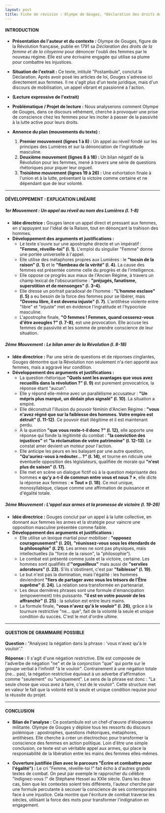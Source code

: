 ```yaml
---
layout: post
title: Fiche de révision : Olympe de Gouges, *Déclaration des droits de la femme et de la citoyenne* (1791) - Postambule
---
```


#### **INTRODUCTION**

*   **Présentation de l'auteur et du contexte :** Olympe de Gouges, figure de la Révolution française, publie en 1791 sa *Déclaration des droits de la femme et de la citoyenne* pour dénoncer l'oubli des femmes par le nouveau régime. Elle est une écrivaine engagée qui utilise sa plume pour combattre les injustices.

*   **Situation de l'extrait :** Ce texte, intitulé "Postambule", conclut la Déclaration. Après avoir posé les articles de loi, Gouges s'adresse ici directement aux femmes. Il ne s'agit plus d'un texte juridique, mais d'un discours de mobilisation, un appel vibrant et passionné à l'action.

*   **(Lecture expressive de l'extrait)**

*   **Problématique / Projet de lecture :** Nous analyserons comment Olympe de Gouges, dans ce discours véhément, cherche à provoquer une prise de conscience chez les femmes pour les inciter à passer de la passivité à la lutte active pour leurs droits.

*   **Annonce du plan (mouvements du texte) :**
    1.  **Premier mouvement (lignes 1 à 8) :** Un appel au réveil fondé sur les principes des Lumières et sur la dénonciation de l'ingratitude masculine.
    2.  **Deuxième mouvement (lignes 8 à 18) :** Un bilan négatif de la Révolution pour les femmes, mené à travers une série de questions rhétoriques pour piquer leur orgueil.
    3.  **Troisième mouvement (lignes 19 à 26) :** Une exhortation finale à l'union et à la lutte, présentant la victoire comme certaine et ne dépendant que de leur volonté.

---

#### **DÉVELOPPEMENT : EXPLICATION LINÉAIRE**

##### **1er Mouvement : Un appel au réveil au nom des Lumières (l. 1-8)**

*   **Idée directrice :** Gouges lance un appel direct et pressant aux femmes, en s'appuyant sur l'idéal de la Raison, tout en dénonçant la trahison des hommes.
*   **Développement des arguments et justifications :**
    *   Le texte s'ouvre sur une apostrophe directe et un impératif : **"Femme, réveille-toi" (l. 1)**. L'emploi du singulier "Femme" donne une portée universelle à l'appel.
    *   Elle utilise des métaphores propres aux Lumières : le **"tocsin de la raison" (l. 1)** et le **"flambeau de la vérité" (l. 4)**. La cause des femmes est présentée comme celle du progrès et de l'intelligence.
    *   Elle oppose ce progrès aux maux de l'Ancien Régime, à travers un champ lexical de l'obscurantisme : **"préjugés, fanatisme, superstition et de mensonges" (l. 3-4)**.
    *   Elle dresse un portrait paradoxal de l'homme : **"L'homme esclave" (l. 5)** a eu besoin de la force des femmes pour se libérer, mais **"Devenu libre, il est devenu injuste" (l. 7)**. L'antithèse violente entre "libre" et "injuste" met en évidence l'ingratitude et l'hypocrisie masculine.
    *   L'apostrophe finale, **"O femmes ! Femmes, quand cesserez-vous d'être aveugles ?" (l. 7-8)**, est une provocation. Elle accuse les femmes de passivité et les somme de prendre conscience de leur situation.

##### **2ème Mouvement : Le bilan amer de la Révolution (l. 8-18)**

*   **Idée directrice :** Par une série de questions et de réponses cinglantes, Gouges démontre que la Révolution non seulement n'a rien apporté aux femmes, mais a aggravé leur condition.
*   **Développement des arguments et justifications :**
    *   La question rhétorique **"Quels sont les avantages que vous avez recueillis dans la révolution ?" (l. 9)** est purement provocatrice, la réponse étant "aucun".
    *   Elle y répond elle-même avec un parallélisme accusateur : **"Un mépris plus marqué, un dédain plus signalé" (l. 10)**. La situation a empiré.
    *   Elle déconstruit l'illusion du pouvoir féminin d'Ancien Régime : **"vous n'avez régné que sur la faiblesse des hommes. Votre empire est détruit" (l. 11-12)**. Ce pouvoir était illégitime et il est maintenant perdu.
    *   À la question **"que vous reste-t-il donc ?" (l. 12)**, elle apporte une réponse qui fonde la légitimité du combat : **"la conviction des injustices"** et **"la réclamation de votre patrimoine" (l. 12-13)**. Le constat amer devient un moteur pour l'action.
    *   Elle anticipe les peurs en les balayant par une autre question, **"Qu'auriez-vous à redouter... ?" (l. 14)**, et tourne en ridicule une éventuelle opposition des législateurs, qualifiée de morale qui **"n'est plus de saison" (l. 17)**.
    *   Elle met en scène un dialogue fictif où à la question méprisante des hommes **« qu'y a-t-il de commun entre vous et nous ? »**, elle dicte la réponse aux femmes : **« Tout » (l. 18)**. Ce mot unique, monosyllabique, claque comme une affirmation de puissance et d'égalité totale.

##### **3ème Mouvement : L'appel aux armes et la promesse de victoire (l. 19-26)**

*   **Idée directrice :** Gouges conclut par un appel à la lutte collective, en donnant aux femmes les armes et la stratégie pour vaincre une opposition masculine présentée comme faible.
*   **Développement des arguments et justifications :**
    *   Elle utilise un lexique martial pour mobiliser : **"opposez courageusement" (l. 20)**, **"réunissez-vous sous les étendards de la philosophie" (l. 21)**. Les armes ne sont pas physiques, mais intellectuelles (la "force de la raison", la "philosophie").
    *   Le combat est présenté comme juste et la victoire, certaine. Les hommes sont qualifiés d'**"orgueilleux"** mais aussi de **"serviles adorateurs" (l. 23)**. S'ils s'obstinent, c'est par **"faiblesse" (l. 19)**.
    *   Le but n'est pas la domination, mais l'égalité : les hommes deviendront **"fiers de partager avec vous les trésors de l'Être suprême" (l. 24)**. La relation sera transformée en partenariat.
    *   Les deux dernières phrases sont une formule d'émancipation (empowerment) très puissante. **"il est en votre pouvoir de les affranchir" (l. 25)** : la solution est entre leurs mains.
    *   La formule finale, **"vous n'avez qu'à le vouloir" (l. 26)**, grâce à la tournure restrictive "ne... que", fait de la volonté la seule et unique condition du succès. C'est le mot d'ordre ultime.

---

#### **QUESTION DE GRAMMAIRE POSSIBLE**

**Question :** "Analysez la négation dans la phrase : 'vous n'avez qu'à le vouloir'."

**Réponse :** Il s'agit d'une négation restrictive. Elle est composée de l'adverbe de négation "ne" et de la conjonction "que" qui porte sur le groupe verbal à l'infinitif "à le vouloir". Contrairement à une négation totale (ne... pas), la négation restrictive équivaut à un adverbe d'affirmation comme "seulement" ou "uniquement". Le sens de la phrase est donc : "La seule chose que vous avez à faire, c'est de le vouloir". Cette structure met en valeur le fait que la volonté est la seule et unique condition requise pour la réussite du projet.

---

#### **CONCLUSION**

*   **Bilan de l'analyse :** Ce postambule est un chef-d'œuvre d'éloquence militante. Olympe de Gouges y déploie tous les ressorts du discours polémique : apostrophes, questions rhétoriques, métaphores, antithèses. Elle cherche à créer un électrochoc pour transformer la conscience des femmes en action politique. Loin d'être une simple conclusion, ce texte est un véritable appel aux armes, qui place la responsabilité de la libération entre les mains des femmes elles-mêmes.

*   **Ouverture justifiée (lien avec le parcours "Écrire et combattre pour l'égalité") :** Le cri "Femme, réveille-toi !" fait écho à d'autres grands textes de combat. On peut par exemple le rapprocher du célèbre "Indignez-vous !" de Stéphane Hessel au XXIe siècle. Dans les deux cas, bien que les contextes soient très différents, l'auteur cherche par une formule percutante à secouer la conscience de ses contemporains face à une injustice. Cela montre que l'écriture de combat traverse les siècles, utilisant la force des mots pour transformer l'indignation en engagement.